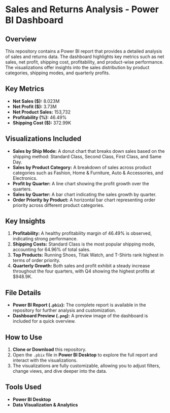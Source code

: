 # Sales and Returns Analysis - Power BI Dashboard

## Overview
This repository contains a Power BI report that provides a detailed analysis of sales and returns data. The dashboard highlights key metrics such as net sales, net profit, shipping cost, profitability, and product-wise performance. The visualizations offer insights into the sales distribution by product categories, shipping modes, and quarterly profits.

## Key Metrics
- **Net Sales ($):** 8.023M
- **Net Profit ($):** 3.73M
- **Net Product Sales:** 153,732
- **Profitability (%):** 46.49%
- **Shipping Cost ($):** 372.99K

## Visualizations Included
- **Sales by Ship Mode:** A donut chart that breaks down sales based on the shipping method: Standard Class, Second Class, First Class, and Same Day.
- **Sales by Product Category:** A breakdown of sales across product categories such as Fashion, Home & Furniture, Auto & Accessories, and Electronics.
- **Profit by Quarter:** A line chart showing the profit growth over the quarters.
- **Sales by Quarter:** A bar chart indicating the sales growth by quarter.
- **Order Priority by Product:** A horizontal bar chart representing order priority across different product categories.

## Key Insights
1. **Profitability:** A healthy profitability margin of 46.49% is observed, indicating strong performance.
2. **Shipping Costs:** Standard Class is the most popular shipping mode, accounting for 64.96% of total sales.
3. **Top Products:** Running Shoes, Titak Watch, and T-Shirts rank highest in terms of order priority.
4. **Quarterly Growth:** Both sales and profit exhibit a steady increase throughout the four quarters, with Q4 showing the highest profits at $948.9K.

## File Details
- **Power BI Report (`.pbix`):** The complete report is available in the repository for further analysis and customization.
- **Dashboard Preview (`.png`):** A preview image of the dashboard is included for a quick overview.

## How to Use
1. **Clone or Download** this repository.
2. Open the `.pbix` file in **Power BI Desktop** to explore the full report and interact with the visualizations.
3. The visualizations are fully customizable, allowing you to adjust filters, change views, and dive deeper into the data.

## Tools Used
- **Power BI Desktop**
- **Data Visualization & Analytics**
